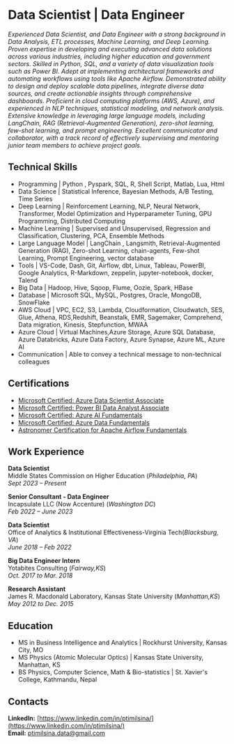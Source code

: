 # Data Scientist | Data Engineer

*Experienced Data Scientist, and Data Engineer with a strong background in Data Analysis, ETL processes, Machine Learning, and Deep Learning. Proven expertise in developing and executing advanced data solutions across various industries, including higher education and government sectors. Skilled in Python, SQL, and a variety of data visualization tools such as Power BI. Adept at implementing architectural frameworks and automating workflows using tools like Apache Airflow. Demonstrated ability to design and deploy scalable data pipelines, integrate diverse data sources, and create actionable insights through comprehensive dashboards. Proficient in cloud computing platforms (AWS, Azure), and experienced in NLP techniques, statistical modeling, and network analysis. Extensive knowledge in leveraging large language models, including LangChain, RAG (Retrieval-Augmented Generation), zero-shot learning, few-shot learning, and prompt engineering. Excellent communicator and collaborator, with a track record of effectively supervising and mentoring junior team members to achieve project goals.*

## Technical Skills
- Programming | Python , Pyspark, SQL, R, Shell Script, Matlab, Lua, Html
- Data Science | Statistical Inference, Bayesian Methods, A/B Testing, Time Series
- Deep Learning | Reinforcement Learning, NLP, Neural Network, Transformer, Model Optimization and Hyperparameter Tuning, GPU Programming, Distributed Computing
- Machine Learning | Supervised and Unsupervised, Regression and Classification, Clustering, PCA, Ensemble Methods
- Large Language Model | LangChain , Langsmith, Retrieval-Augmented Generation (RAG), Zero-shot Learning, chain-agents, Few-shot Learning, Prompt Engineering, vector database
- Tools | VS-Code, Dash, Git, Airflow, dbt, Linux, Tableau, PowerBI, Google Analytics, R-Markdown, zeppelin, jupyter-notebook, docker, Talend
- Big Data | Hadoop, Hive, Sqoop, Flume, Oozie, Spark, HBase
- Database | Microsoft SQL, MySQL, Postgres, Oracle, MongoDB, SnowFlake
- AWS Cloud | VPC, EC2, S3, Lambda, Cloudformation, Cloudwatch, SES, Glue, Athena, RDS,Redshift, Beanstalk, EMR, Sagemaker, Comprehend, Data migration, Kinesis, Stepfunction, MWAA
- Azure Cloud | Virtual Machines,Azure Storage, Azure SQL Database, Azure Databricks, Azure Data Factory, Azure Synapse, Azure ML, Azure AI
- Communication | Able to convey a technical message to non-technical colleagues

## Certifications
- [Microsoft Certified: Azure Data Scientist Associate](https://learn.microsoft.com/en-us/users/prataptimilsina-0218/credentials/2557138e8c2ec53a)
- [Microsoft Certified: Power BI Data Analyst Associate](https://learn.microsoft.com/en-us/users/prataptimilsina-0218/credentials/35d1269c14ca3920)
- [Microsoft Certified: Azure AI Fundamentals](https://learn.microsoft.com/en-us/users/prataptimilsina-0218/credentials/544376ad51ae3298)
- [Microsoft Certified: Azure Data Fundamentals](https://learn.microsoft.com/en-us/users/prataptimilsina-0218/credentials/a34b35e9dcfc31f9)
- [Astronomer Certification for Apache Airflow Fundamentals](https://www.credly.com/badges/79c2ff29-de12-4ff5-b9f8-0e5f1568bad1/public_url)

## Work Experience
**Data Scientist**    
Middle States Commission on Higher Education (_Philadelphia, PA_)    
_Sept 2023 – Present_    
  
**Senior Consultant - Data Engineer**    
Incapsulate LLC (Now Accenture) (_Washington DC_)    
_Feb 2022 – June 2023_    
  
**Data Scientist**    
Office of Analytics & Institutional Effectiveness-Virginia Tech(_Blacksburg, VA_)    
_June 2018 – Feb 2022_    
   
**Big Data Engineer Intern**    
Yotabites Consulting (_Fairway,KS_)     
_Oct. 2017 to Mar. 2018_    

**Research Assistant**    
James R. Macdonald Laboratory, Kansas State University (_Manhattan,KS_)    
_May 2012 to Dec. 2015_    


## Education
- MS in Business Intelligence and Analytics | Rockhurst University, Kansas City, MO 				
- MS Physics (Atomic Molecular Optics)	| Kansas State University, Manhattan, KS 	
- BS  Physics, Computer Science, Math & Bio-statistics | St. Xavier's College, Kathmandu, Nepal 

## Contacts
**LinkedIn:** [https://www.linkedin.com/in/ptimilsina/](https://www.linkedin.com/in/ptimilsina/)<br>
**Email:** [ptimilsina.data@gmail.com](mailto:ptimilsina.data@gmail.com)





